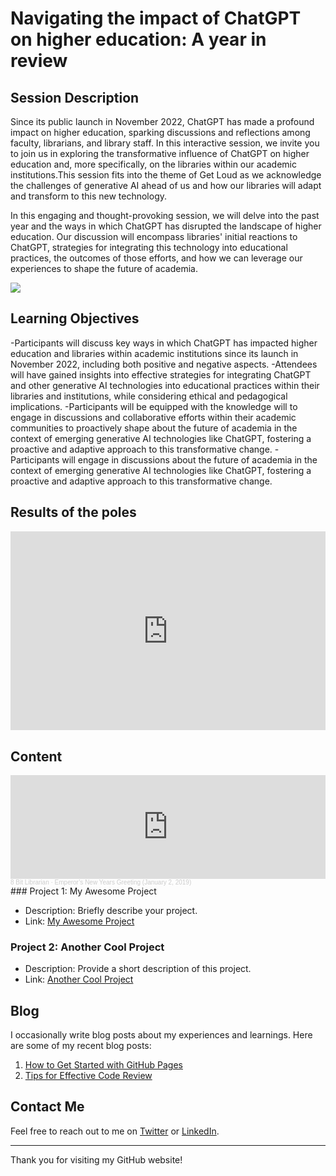 # Navigating the impact of ChatGPT on higher education: A year in review
## Session Description

Since its public launch in November 2022, ChatGPT has made a profound impact on higher education, sparking discussions and reflections among faculty, librarians, and library staff. In this interactive session, we invite you to join us in exploring the transformative influence of ChatGPT on higher education and, more specifically, on the libraries within our academic institutions.This session fits into the theme of Get Loud as we acknowledge the challenges of generative AI ahead of us and how our libraries will adapt and transform to this new technology. 

In this engaging and thought-provoking session, we will delve into the past year and the ways in which ChatGPT has disrupted the landscape of higher education. Our discussion will encompass libraries' initial reactions to ChatGPT, strategies for integrating this technology into educational practices, the outcomes of those efforts, and how we can leverage our experiences to shape the future of academia.

<img src="Images/Final Version.png">

## Learning Objectives

-Participants will discuss key ways in which ChatGPT has impacted higher education and libraries within academic institutions since its launch in November 2022, including both positive and negative aspects.
-Attendees will have gained insights into effective strategies for integrating ChatGPT and other generative AI technologies into educational practices within their libraries and institutions, while considering ethical and pedagogical implications.
-Participants will be equipped with the knowledge will to engage in discussions and collaborative efforts within their academic communities to proactively shape about the future of academia in the context of emerging generative AI technologies like ChatGPT, fostering a proactive and adaptive approach to this transformative change.
-Participants will engage in discussions about the future of academia in the context of emerging generative AI technologies like ChatGPT, fostering a proactive and adaptive approach to this transformative change.

## Results of the poles
<div style='position: relative; padding-bottom: 56.25%; padding-top: 35px; height: 0; overflow: hidden;'><iframe sandbox='allow-scripts allow-same-origin' allowfullscreen='true' allowtransparency='true' frameborder='0' height='315' src='https://www.mentimeter.com/app/presentation/blucum7jtyqkqew2udtdgczxgsosk645/embed' style='position: absolute; top: 0; left: 0; width: 100%; height: 100%;' width='420'></iframe></div>

## Content
<iframe width="100%" height="166" scrolling="no" frameborder="no" allow="autoplay" src="https://w.soundcloud.com/player/?url=https%3A//api.soundcloud.com/tracks/571724538&color=%23ff5500&auto_play=false&hide_related=false&show_comments=true&show_user=true&show_reposts=false&show_teaser=true"></iframe><div style="font-size: 10px; color: #cccccc;line-break: anywhere;word-break: normal;overflow: hidden;white-space: nowrap;text-overflow: ellipsis; font-family: Interstate,Lucida Grande,Lucida Sans Unicode,Lucida Sans,Garuda,Verdana,Tahoma,sans-serif;font-weight: 100;"><a href="https://soundcloud.com/user-384880107" title="8 Bit Librarian" target="_blank" style="color: #cccccc; text-decoration: none;">8 Bit Librarian</a> · <a href="https://soundcloud.com/user-384880107/emperors-new-years-greeting" title="Emperor’s New Years Greeting (January 2, 2019)" target="_blank" style="color: #cccccc; text-decoration: none;">Emperor’s New Years Greeting (January 2, 2019)</a></div>
### Project 1: My Awesome Project

- Description: Briefly describe your project.
- Link: [My Awesome Project](https://github.com/yourusername/my-awesome-project)

### Project 2: Another Cool Project

- Description: Provide a short description of this project.
- Link: [Another Cool Project](https://github.com/yourusername/another-cool-project)

## Blog

I occasionally write blog posts about my experiences and learnings. Here are some of my recent blog posts:

1. [How to Get Started with GitHub Pages](blog/how-to-get-started-with-github-pages.md)
2. [Tips for Effective Code Review](blog/tips-for-effective-code-review.md)

## Contact Me

Feel free to reach out to me on [Twitter](https://twitter.com/yourtwitterhandle) or [LinkedIn](https://www.linkedin.com/in/yourlinkedinprofile).

---

Thank you for visiting my GitHub website!

